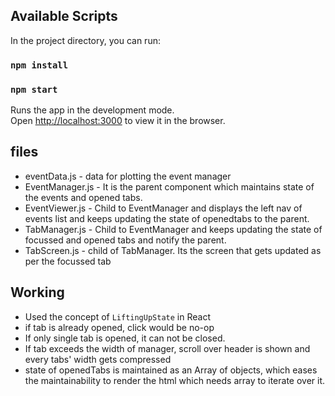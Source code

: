 ## Available Scripts

In the project directory, you can run:
### `npm install`

### `npm start`

Runs the app in the development mode.<br>
Open [http://localhost:3000](http://localhost:3000) to view it in the browser.

## files
* eventData.js - data for plotting the event manager
* EventManager.js - It is the parent component which maintains state of the events and opened tabs.
* EventViewer.js - Child to EventManager and displays the left nav of events list and keeps updating the state of openedtabs to the parent.
* TabManager.js - Child to EventManager and keeps updating the state of focussed and opened tabs and notify the parent.
* TabScreen.js - child of TabManager. Its the screen that gets updated as per the focussed tab

## Working
* Used the concept of `LiftingUpState` in React
* if tab is already opened, click would be no-op
* If only single tab is opened, it can not be closed.
* If tab exceeds the width of manager, scroll over header is shown and every tabs' width gets compressed
* state of openedTabs is maintained as an Array of objects, which eases the maintainability to render the html which needs array to iterate over it.
